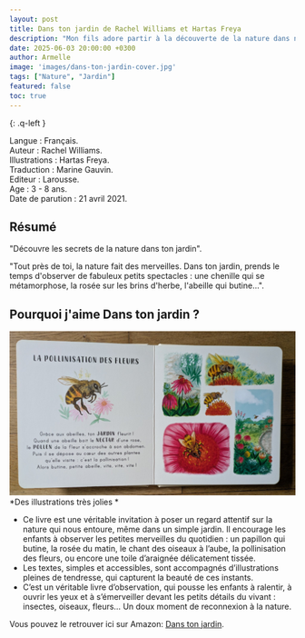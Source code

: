 ```yaml
---
layout: post
title: Dans ton jardin de Rachel Williams et Hartas Freya
description: "Mon fils adore partir à la découverte de la nature dans notre jardin : papillons, escargots.."
date: 2025-06-03 20:00:00 +0300
author: Armelle
image: 'images/dans-ton-jardin-cover.jpg'
tags: ["Nature", "Jardin"]
featured: false
toc: true
---
```


{: .q-left }

Langue : Français.         
Auteur : Rachel Williams.  
Illustrations : Hartas Freya.  
Traduction : Marine Gauvin.                 
Editeur : Larousse.             
Age : 3 - 8 ans.                    
Date de parution :  21 avril 2021.

## Résumé

"Découvre les secrets de la nature dans ton jardin".

"Tout près de toi, la nature fait des merveilles. Dans ton jardin, prends le temps d'observer de fabuleux petits spectacles : une chenille qui se métamorphose, la rosée sur les brins d'herbe, l'abeille qui butine...".

## Pourquoi j'aime Dans ton jardin ?

![Des illustrations très jolies](images/dans-ton-jardin-int.jpg)
*Des illustrations très jolies *
- Ce livre est une véritable invitation à poser un regard attentif sur la nature qui nous entoure, même dans un simple jardin. Il encourage les enfants à observer les petites merveilles du quotidien : un papillon qui butine, la rosée du matin, le chant des oiseaux à l’aube, la pollinisation des fleurs, ou encore une toile d’araignée délicatement tissée.
- Les textes, simples et accessibles, sont accompagnés d’illustrations pleines de tendresse, qui capturent la beauté de ces instants.
- C’est un véritable livre d’observation, qui pousse les enfants à ralentir, à ouvrir les yeux et à s’émerveiller devant les petits détails du vivant : insectes, oiseaux, fleurs… Un doux moment de reconnexion à la nature.

Vous pouvez le retrouver ici sur Amazon: [Dans ton jardin](https://amzn.to/46fB4xc). 